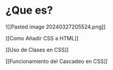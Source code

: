 # ¿Que es?

![[Pasted image 20240327205524.png]]


[[Como Añadir CSS a HTML]]

[[Uso de Clases en CSS]]

[[Funcionamiento del Cascadeo en CSS]]